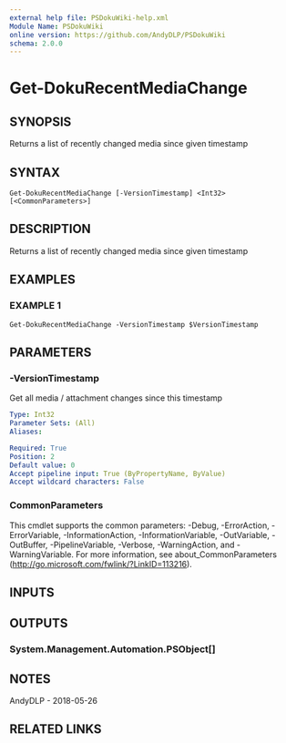 ```yaml
---
external help file: PSDokuWiki-help.xml
Module Name: PSDokuWiki
online version: https://github.com/AndyDLP/PSDokuWiki
schema: 2.0.0
---
```


# Get-DokuRecentMediaChange

## SYNOPSIS
Returns a list of recently changed media since given timestamp

## SYNTAX

```
Get-DokuRecentMediaChange [-VersionTimestamp] <Int32> [<CommonParameters>]
```

## DESCRIPTION
Returns a list of recently changed media since given timestamp

## EXAMPLES

### EXAMPLE 1
```
Get-DokuRecentMediaChange -VersionTimestamp $VersionTimestamp
```

## PARAMETERS

### -VersionTimestamp
Get all media / attachment changes since this timestamp

```yaml
Type: Int32
Parameter Sets: (All)
Aliases:

Required: True
Position: 2
Default value: 0
Accept pipeline input: True (ByPropertyName, ByValue)
Accept wildcard characters: False
```

### CommonParameters
This cmdlet supports the common parameters: -Debug, -ErrorAction, -ErrorVariable, -InformationAction, -InformationVariable, -OutVariable, -OutBuffer, -PipelineVariable, -Verbose, -WarningAction, and -WarningVariable.
For more information, see about_CommonParameters (http://go.microsoft.com/fwlink/?LinkID=113216).

## INPUTS

## OUTPUTS

### System.Management.Automation.PSObject[]
## NOTES
AndyDLP - 2018-05-26

## RELATED LINKS
